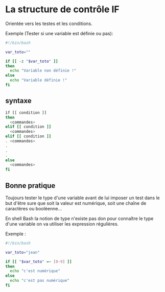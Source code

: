 # La structure de contrôle IF
Orientée vers les testes et les conditions.

Exemple (Tester si une variable est définie ou pas):

```bash
#!/bin/bash

var_toto=""

if [[ -z "$var_toto" ]]
then
  echo "Variable non définie !"
else
  echo "Variable définie !"
fi

``` 

## syntaxe

```bash
ìf [[ condition ]]
then
  <commandes>
elif [[ condition ]]
  <commandes>
elif [[ condition ]]
. <commandes>
.
.
.
else
  <commandes>
fi
```

## Bonne pratique

Toujours tester le type d'une variable avant de lui imposer un test dans le but d'être sure que soit la valeur est numérique, soit une chaîne de caractères ou booléenne...

En shell Bash la notion de type n'existe pas don pour connaître le type d'une variable on va utiliser les expression régulières.

Exemple :

```bash
#!/bin/bash

var_toto="jean"

if [[ "$var_toto" =~ [0-9] ]]
then
  echo "c'est numérique"
else
  echo "c'est pas numérique"
fi
```